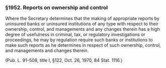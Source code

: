 ### §1952. Reports on ownership and control ###

Where the Secretary determines that the making of appropriate reports by uninsured banks or uninsured institutions of any type with respect to their ownership, control, and managements and any changes therein has a high degree of usefulness in criminal, tax, or regulatory investigations or proceedings, he may by regulation require such banks or institutions to make such reports as he determines in respect of such ownership, control, and managements and changes therein.

(Pub. L. 91–508, title I, §122, Oct. 26, 1970, 84 Stat. 1116.)
